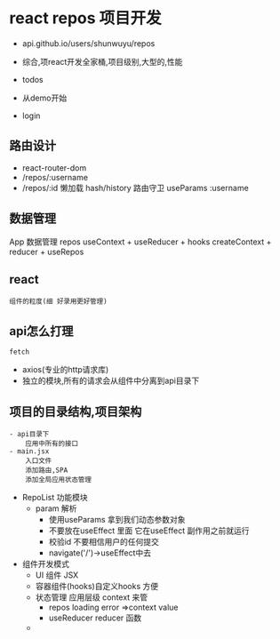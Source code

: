 # react repos 项目开发
- api.github.io/users/shunwuyu/repos
- 综合,项react开发全家桶,项目级别,大型的,性能

- todos
- 从demo开始

- login 

## 路由设计
   - react-router-dom 
   - /repos/:username
   - /repos/:id
   懒加载 
   hash/history
   路由守卫
   useParams :username
## 数据管理
   App 数据管理
   repos 
   useContext + useReducer + hooks
   createContext + reducer + useRepos
## react
    组件的粒度(细 好录用更好管理)
## api怎么打理
    fetch
   - axios(专业的http请求库)
   - 独立的模块,所有的请求会从组件中分离到api目录下

## 项目的目录结构,项目架构
    - api目录下
        应用中所有的接口
    - main.jsx
        入口文件
        添加路由,SPA
        添加全局应用状态管理

- RepoList 功能模块
    - param 解析
        - 使用useParams 拿到我们动态参数对象 
        - 不要放在useEffect 里面 它在useEffect 副作用之前就运行
        - 校验id 
            不要相信用户的任何提交
        - navigate('/')->useEffect中去
- 组件开发模式
    - UI 组件 JSX
    - 容器组件(hooks)自定义hooks 方便
    - 状态管理 应用层级 context 来管
        - repos loading error =>context value
        - useReducer reducer 函数
    - 
